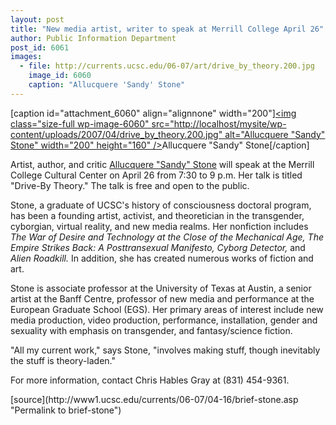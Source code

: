 ```yaml
---
layout: post
title: "New media artist, writer to speak at Merrill College April 26"
author: Public Information Department
post_id: 6061
images:
  - file: http://currents.ucsc.edu/06-07/art/drive_by_theory.200.jpg
    image_id: 6060
    caption: "Allucquere 'Sandy' Stone"
---
```


[caption id="attachment_6060" align="alignnone" width="200"]<a href="http://localhost/mysite/wp-content/uploads/2007/04/drive_by_theory.200.jpg"><img class="size-full wp-image-6060" src="http://localhost/mysite/wp-content/uploads/2007/04/drive_by_theory.200.jpg" alt="Allucquere "Sandy" Stone" width="200" height="160" /></a>Allucquere "Sandy" Stone[/caption]
<a name="content" id="content"></a>
<p>
  Artist, author, and critic <a href="http://sandystone.com">Allucquere "Sandy" Stone</a> will speak at the Merrill College Cultural Center on April 26 from 7:30 to 9 p.m. Her talk is titled "Drive-By Theory." The talk is free and open to the public.
</p>
<p>
  Stone, a graduate of UCSC's history of consciousness doctoral program, has been a founding artist, activist, and theoretician in the transgender, cyborgian, virtual reality, and new media realms. Her nonfiction includes <i>The War of Desire and Technology at the Close of the Mechanical Age, The Empire Strikes Back: A Posttransexual Manifesto, Cyborg Detector,</i> and <i>Alien Roadkill.</i> In addition, she has created numerous works of fiction and art.
</p>
<p>
  Stone is associate professor at the University of Texas at Austin, a senior artist at the Banff Centre, professor of new media and performance at the European Graduate School (EGS). Her primary areas of interest include new media production, video production, performance, installation, gender and sexuality with emphasis on transgender, and fantasy/science fiction.
</p>
<p>
  "All my current work," says Stone, "involves making stuff, though inevitably the stuff is theory-laden."
</p>
<p>
  For more information, contact Chris Hables Gray at (831) 454-9361.
</p>
[source](http://www1.ucsc.edu/currents/06-07/04-16/brief-stone.asp "Permalink to brief-stone")
